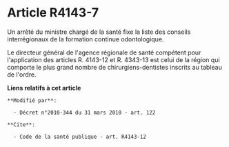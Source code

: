 # Article R4143-7

Un arrêté du ministre chargé de la santé fixe la liste des conseils interrégionaux de la formation continue odontologique. 

Le directeur général de l'agence régionale de santé compétent pour l'application des articles R. 4143-12 et R. 4343-13 est
celui de la région qui comporte le plus grand nombre de chirurgiens-dentistes inscrits au tableau de l'ordre.

**Liens relatifs à cet article**

	**Modifié par**:

	  - Décret n°2010-344 du 31 mars 2010 - art. 122

	**Cite**:

	  - Code de la santé publique - art. R4143-12
